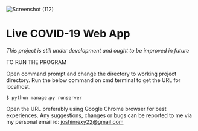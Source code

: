 ![Screenshot (112)](https://user-images.githubusercontent.com/78969613/116453620-b883f980-a87c-11eb-8661-3e58d4c77fe6.png)
# Live COVID-19 Web App 
 
_This project is still under development and ought to be improved in future_

TO RUN THE PROGRAM

Open command prompt and change the directory to working project directory. 
Run the below command on cmd terminal to get the URL for localhost. 

```
$ python manage.py runserver
``` 

Open the URL preferably using Google Chrome browser for best experiences. 
Any suggestions, changes or bugs can be reported to me via my personal email id: joshinrexy22@gmail.com
